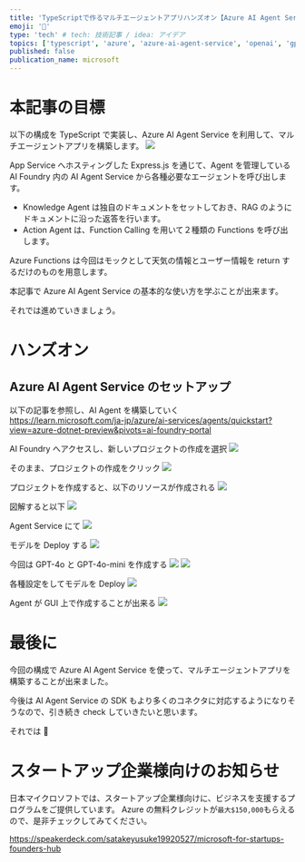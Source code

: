 ```yaml
---
title: 'TypeScriptで作るマルチエージェントアプリハンズオン【Azure AI Agent Service】'
emoji: '🤖'
type: 'tech' # tech: 技術記事 / idea: アイデア
topics: ['typescript', 'azure', 'azure-ai-agent-service', 'openai', 'gpt-4o']
published: false
publication_name: microsoft
---
```


# 本記事の目標

以下の構成を TypeScript で実装し、Azure AI Agent Service を利用して、マルチエージェントアプリを構築します。
![](https://storage.googleapis.com/zenn-user-upload/995f26ce2789-20250405.png)

App Service へホスティングした Express.js を通じて、Agent を管理している AI Foundry 内の AI Agent Service から各種必要なエージェントを呼び出します。

- Knowledge Agent は独自のドキュメントをセットしておき、RAG のようにドキュメントに沿った返答を行います。
- Action Agent は、Function Calling を用いて２種類の Functions を呼び出します。

Azure Functions は今回はモックとして天気の情報とユーザー情報を return するだけのものを用意します。

本記事で Azure AI Agent Service の基本的な使い方を学ぶことが出来ます。

それでは進めていきましょう。

# ハンズオン

## Azure AI Agent Service のセットアップ

以下の記事を参照し、AI Agent を構築していく
https://learn.microsoft.com/ja-jp/azure/ai-services/agents/quickstart?view=azure-dotnet-preview&pivots=ai-foundry-portal

AI Foundry へアクセスし、新しいプロジェクトの作成を選択
![](https://storage.googleapis.com/zenn-user-upload/b74a4ac44f87-20250315.png)

そのまま、プロジェクトの作成をクリック
![](https://storage.googleapis.com/zenn-user-upload/d3e6ed95ba0c-20250315.png)

プロジェクトを作成すると、以下のリソースが作成される
![](https://storage.googleapis.com/zenn-user-upload/ebbbb035c1d8-20250315.png)

図解すると以下
![](https://storage.googleapis.com/zenn-user-upload/44ca7c13bc0f-20250315.png)

Agent Service にて
![](https://storage.googleapis.com/zenn-user-upload/c1cd6869044d-20250315.png)

モデルを Deploy する
![](https://storage.googleapis.com/zenn-user-upload/3324bfbbea20-20250315.png)

今回は GPT-4o と GPT-4o-mini を作成する
![](https://storage.googleapis.com/zenn-user-upload/bc00e91a54f3-20250315.png)
![](https://storage.googleapis.com/zenn-user-upload/8bec0ddcab1d-20250315.png)

各種設定をしてモデルを Deploy
![](https://storage.googleapis.com/zenn-user-upload/8d0b4d06bac2-20250315.png)

Agent が GUI 上で作成することが出来る
![](https://storage.googleapis.com/zenn-user-upload/5b73204b1959-20250315.png)

# 最後に

今回の構成で Azure AI Agent Service を使って、マルチエージェントアプリを構築することが出来ました。

今後は AI Agent Service の SDK もより多くのコネクタに対応するようになりそうなので、引き続き check していきたいと思います。

それでは 👋

# スタートアップ企業様向けのお知らせ

日本マイクロソフトでは、スタートアップ企業様向けに、ビジネスを支援するプログラムをご提供しています。
Azure の無料クレジットが`最大$150,000`もらえるので、是非チェックしてみてください。

https://speakerdeck.com/satakeyusuke19920527/microsoft-for-startups-founders-hub
